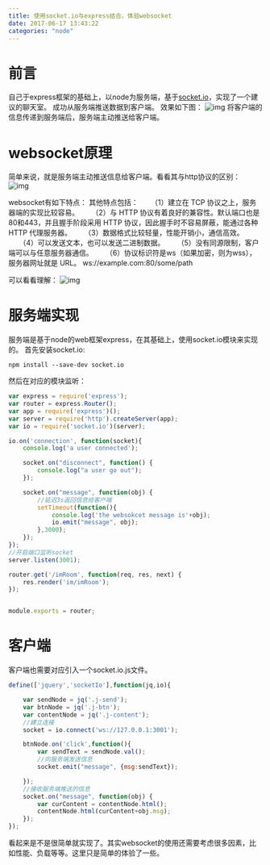 ```yaml
---
title: 使用socket.io与express结合，体验websocket
date: 2017-06-17 13:43:22
categories: "node"
---
```


# **前言**
自己于express框架的基础上，以node为服务端，基于[socket.io](https://github.com/socketio/socket.io)，实现了一个建议的聊天室。
成功从服务端推送数据到客户端。
效果如下图：
![img](../使用socket-io与express结合，体验websocket/1.gif)
将客户端的信息传递到服务端后，服务端主动推送给客户端。

# **websocket原理**
简单来说，就是服务端主动推送信息给客户端。看看其与http协议的区别：
![img](../使用socket-io与express结合，体验websocket/2.png)

websocket有如下特点：
其他特点包括：
　　（1）建立在 TCP 协议之上，服务器端的实现比较容易。
　　（2）与 HTTP 协议有着良好的兼容性。默认端口也是80和443，并且握手阶段采用 HTTP 协议，因此握手时不容易屏蔽，能通过各种 HTTP 代理服务器。
　　（3）数据格式比较轻量，性能开销小，通信高效。
　　（4）可以发送文本，也可以发送二进制数据。
　　（5）没有同源限制，客户端可以与任意服务器通信。
　　（6）协议标识符是ws（如果加密，则为wss），服务器网址就是 URL。
ws://example.com:80/some/path

可以看看理解：
![img](../使用socket-io与express结合，体验websocket/3.png)


# **服务端实现**
服务端是基于node的web框架express，在其基础上，使用socket.io模块来实现的。
首先安装socket.io:
```
npm install --save-dev socket.io 
```
然后在对应的模块监听：
```javascript
var express = require('express');
var router = express.Router();
var app = require('express')();
var server = require('http').createServer(app);
var io = require('socket.io')(server);

io.on('connection', function(socket){
    console.log('a user connected');

    socket.on("disconnect", function() {
        console.log("a user go out");
    });

    socket.on("message", function(obj) {
        //延迟3s返回信息给客户端
        setTimeout(function(){
            console.log('the websokcet message is'+obj);
            io.emit("message", obj);
        },3000);
    });
});
//开启端口监听socket
server.listen(3001);

router.get('/imRoom', function(req, res, next) {
    res.render('im/imRoom');
});


module.exports = router;
```

# **客户端**
客户端也需要对应引入一个socket.io.js文件。
```javascript
define(['jquery','socketIo'],function(jq,io){

    var sendNode = jq('.j-send');
    var btnNode = jq('.j-btn');
    var contentNode = jq('.j-content');
    //建立连接
    socket = io.connect('ws://127.0.0.1:3001');

    btnNode.on('click',function(){
        var sendText = sendNode.val();
        //向服务端发送信息
        socket.emit("message", {msg:sendText});

    });
    //接收服务端推送的信息
    socket.on("message", function(obj) {
        var curContent = contentNode.html();
        contentNode.html(curContent+obj.msg);
    });
});
```

看起来是不是很简单就实现了。其实websocket的使用还需要考虑很多因素，比如性能、负载等等。这里只是简单的体验了一些。